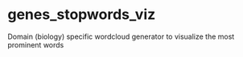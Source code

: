 # genes_stopwords_viz
Domain (biology) specific wordcloud generator to visualize the most prominent words
